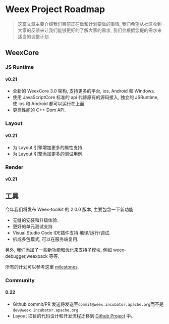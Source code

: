 # Weex Project Roadmap

> 这篇文章主要介绍我们目前正在做和计划要做的事情, 我们希望从社区收到大家的反馈来让我们能够更好的了解大家的需求, 我们会根据您提的需求来适当的调整计划.

## WeexCore
### JS Runtime
#### v0.21

* 全新的 WeexCore 3.0 架构, 支持更多的平台, ios, Android 和  Windows.
* 使用 JavaScriptCore 标准的 api 代替原有的源码接入, 独立的 JSRuntime, 使 ios 和 Android 都可以运行在上面.
* 更高性能的 C++ Dom API.

### Layout
#### v0.21
*  为 Layout 引擎增加更多的属性支持
*  为 Layout 引擎添加更多的测试用例.
### Render
#### v0.21
## 工具

今年我们将发布 Weex-toolkit 的 2.0.0 版本, 主要包含一下新功能

- 无缝的安装和升级体验.
- 更好的单元测试支持
- Visual Studio Code  IDE插件支持 编译/运行/调试.
- 拆成多包模式, 可以在服务端复用.

另外, 我们添加了一些新功能和优化来支持子模块, 例如 weex-debugger,weexpack 等等.

所有的计划可以参考这里 [milestones](https://github.com/weexteam/weex-toolkit/milestones).

### Community
#### 0.22
* Github commit/PR 发送将发送至`commit@weex.incubator.apache.org`而不是`dev@weex.incubator.apache.org`
* Layout 项目的代码设计和开发流程迁移到 [Github Project](https://github.com/apache/incubator-weex/projects) 中。